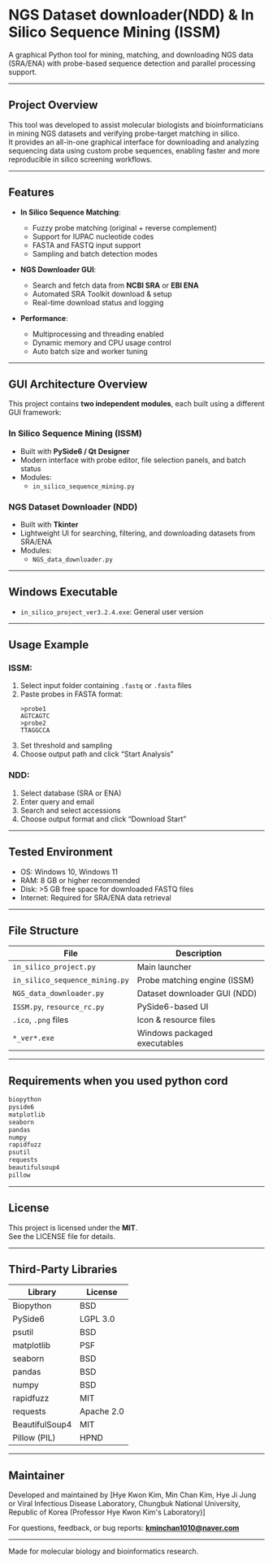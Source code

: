 # NGS Dataset downloader(NDD) & In Silico Sequence Mining (ISSM)

A graphical Python tool for mining, matching, and downloading NGS data (SRA/ENA) with probe-based sequence detection and parallel processing support.

---

## Project Overview

This tool was developed to assist molecular biologists and bioinformaticians in mining NGS datasets and verifying probe-target matching in silico.  
It provides an all-in-one graphical interface for downloading and analyzing sequencing data using custom probe sequences, enabling faster and more reproducible in silico screening workflows.

---

## Features

- **In Silico Sequence Matching**:
  - Fuzzy probe matching (original + reverse complement)
  - Support for IUPAC nucleotide codes
  - FASTA and FASTQ input support
  - Sampling and batch detection modes

- **NGS Downloader GUI**:
  - Search and fetch data from **NCBI SRA** or **EBI ENA**
  - Automated SRA Toolkit download & setup
  - Real-time download status and logging

- **Performance**:
  - Multiprocessing and threading enabled
  - Dynamic memory and CPU usage control
  - Auto batch size and worker tuning

---

## GUI Architecture Overview

This project contains **two independent modules**, each built using a different GUI framework:

### In Silico Sequence Mining (ISSM)
- Built with **PySide6 / Qt Designer**
- Modern interface with probe editor, file selection panels, and batch status
- Modules:
  - `in_silico_sequence_mining.py`

### NGS Dataset Downloader (NDD)
- Built with **Tkinter**
- Lightweight UI for searching, filtering, and downloading datasets from SRA/ENA
- Modules:
  - `NGS_data_downloader.py`

---


## Windows Executable
- `in_silico_project_ver3.2.4.exe`: General user version  

---

## Usage Example

### ISSM:
1. Select input folder containing `.fastq` or `.fasta` files
2. Paste probes in FASTA format:
    ```
    >probe1
    AGTCAGTC
    >probe2
    TTAGGCCA
    ```
3. Set threshold and sampling
4. Choose output path and click “Start Analysis”

### NDD:
1. Select database (SRA or ENA)
2. Enter query and email
3. Search and select accessions
4. Choose output format and click “Download Start”

---

## Tested Environment

- OS: Windows 10, Windows 11
- RAM: 8 GB or higher recommended
- Disk: >5 GB free space for downloaded FASTQ files
- Internet: Required for SRA/ENA data retrieval

---

## File Structure

| File | Description |
|------|-------------|
| `in_silico_project.py` | Main launcher |
| `in_silico_sequence_mining.py` | Probe matching engine (ISSM) |
| `NGS_data_downloader.py` | Dataset downloader GUI (NDD) |
| `ISSM.py`, `resource_rc.py` | PySide6-based UI |
| `.ico`, `.png` files | Icon & resource files |
| `*_ver*.exe` | Windows packaged executables |

---

## Requirements when you used python cord

```txt
biopython
pyside6
matplotlib
seaborn
pandas
numpy
rapidfuzz
psutil
requests
beautifulsoup4
pillow
```

---

## License

This project is licensed under the **MIT**.  
See the LICENSE file for details.

---

## Third-Party Libraries

| Library         | License      |
|----------------|--------------|
| Biopython      | BSD          |
| PySide6        | LGPL 3.0     |
| psutil         | BSD          |
| matplotlib     | PSF          |
| seaborn        | BSD          |
| pandas         | BSD          |
| numpy          | BSD          |
| rapidfuzz      | MIT          |
| requests       | Apache 2.0   |
| BeautifulSoup4 | MIT          |
| Pillow (PIL)   | HPND         |

---

## Maintainer

Developed and maintained by [Hye Kwon Kim, Min Chan Kim, Hye Ji Jung or Viral Infectious Disease Laboratory, Chungbuk National University, Republic of Korea (Professor Hye Kwon Kim's Laboratory)]

For questions, feedback, or bug reports: **kminchan1010@naver.com**  

---

Made for molecular biology and bioinformatics research.
